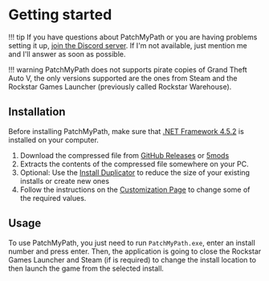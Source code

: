 # Getting started

!!! tip
    If you have questions about PatchMyPath or you are having problems setting it up, [join the Discord server](https://discord.gg/Cf6sspj). If I'm not available, just mention me and I'll answer as soon as possible.

!!! warning
    PatchMyPath does not supports pirate copies of Grand Theft Auto V, the only versions supported are the ones from Steam and the Rockstar Games Launcher (previously called Rockstar Warehouse).

## Installation

Before installing PatchMyPath, make sure that [.NET Framework 4.5.2](https://dotnet.microsoft.com/download/dotnet-framework/net452) is installed on your computer.

1. Download the compressed file from [GitHub Releases][releases-url] or [5mods][5mods-url]
2. Extracts the contents of the compressed file somewhere on your PC.
3. Optional: Use the [Install Duplicator](duplicator/getting-started.md) to reduce the size of your existing installs or create new ones
4. Follow the instructions on the [Customization Page](customization.md) to change some of the required values.

## Usage

To use PatchMyPath, you just need to run `PatchMyPath.exe`, enter an install number and press enter. Then, the application is going to close the Rockstar Games Launcher and Steam (if is required) to change the install location to then launch the game from the selected install.

[releases-url]: https://github.com/justalemon/PatchMyPath/releases
[5mods-url]: https://www.gta5-mods.com/tools/patchmypath
